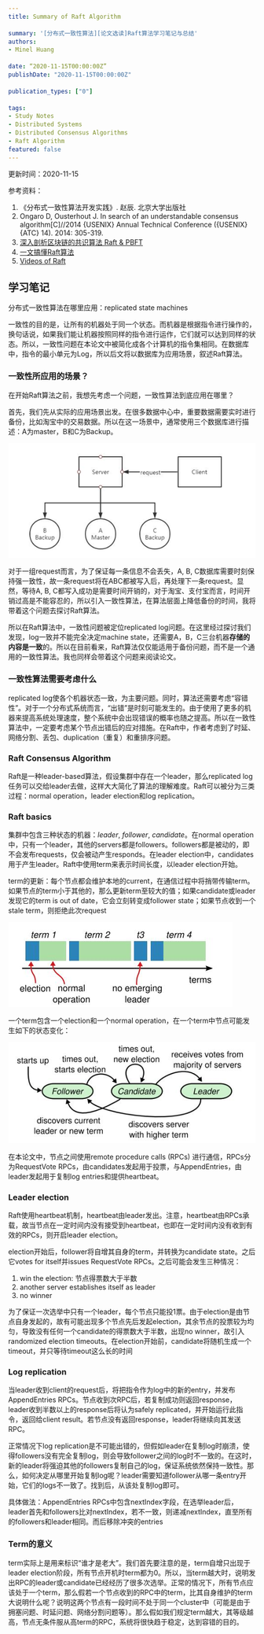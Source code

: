 ```yaml
---
title: Summary of Raft Algorithm

summary: '[分布式一致性算法][论文选读]Raft算法学习笔记与总结'
authors:
- Minel Huang

date: “2020-11-15T00:00:00Z”
publishDate: "2020-11-15T00:00:00Z"

publication_types: ["0"]

tags: 
- Study Notes
- Distributed Systems
- Distributed Consensus Algorithms
- Raft Algorithm
featured: false
---
```


更新时间：2020-11-15

参考资料：

1. 《分布式一致性算法开发实践》. 赵辰. 北京大学出版社
2.  Ongaro D, Ousterhout J. In search of an understandable consensus algorithm[C]//2014 {USENIX} Annual Technical Conference ({USENIX}{ATC} 14). 2014: 305-319.
3.  [深入剖析区块链的共识算法 Raft & PBFT](https://www.cnblogs.com/davidwang456/articles/9001331.html)
4.  [一文搞懂Raft算法](https://www.cnblogs.com/xybaby/p/10124083.html)
5.  [Videos of Raft](http://thesecretlivesofdata.com/raft/)

## **学习笔记**

分布式一致性算法在哪里应用：replicated state machines

一致性的目的是，让所有的机器处于同一个状态。而机器是根据指令进行操作的，换句话说，如果我们能让机器按照同样的指令进行运作，它们就可以达到同样的状态。所以，一致性问题在本论文中被简化成各个计算机的指令集相同。在数据库中，指令的最小单元为Log，所以后文将以数据库为应用场景，叙述Raft算法。

### 一致性所应用的场景？

在开始Raft算法之前，我想先考虑一个问题，一致性算法到底应用在哪里？

首先，我们先从实际的应用场景出发。在很多数据中心中，重要数据需要实时进行备份，比如淘宝中的交易数据。所以在这一场景中，通常使用三个数据库进行描述：A为master，B和C为Backup。

![](./01.jpg)

对于一组request而言，为了保证每一条信息不会丢失，A, B, C数据库需要时刻保持强一致性，故一条request将在ABC都被写入后，再处理下一条request。显然，等待A, B, C都写入成功是需要时间开销的，对于淘宝、支付宝而言，时间开销过高是不能容忍的，所以引入一致性算法，在算法层面上降低备份的时间，我将带着这个问题去探讨Raft算法。

所以在Raft算法中，一致性问题被定位replicated log问题。在这里经过探讨我们发现，log一致并不能完全决定machine state，还需要A，B，C三台机器**存储的内容是一致**的。所以在目前看来，Raft算法仅仅能适用于备份问题，而不是一个通用的一致性算法。我也同样会带着这个问题来阅读论文。

### 一致性算法需要考虑什么

replicated log使各个机器状态一致，为主要问题。同时，算法还需要考虑“容错性”。对于一个分布式系统而言，“出错”是时刻可能发生的。由于使用了更多的机器来提高系统处理速度，整个系统中会出现错误的概率也随之提高。所以在一致性算法中，一定要考虑某个节点出错后的应对措施。在Raft中，作者考虑到了时延、网络分割、丢包、duplication（重复）和重排序问题。

### Raft Consensus Algorithm

Raft是一种leader-based算法，假设集群中存在一个leader，那么replicated log任务可以交给leader去做，这样大大简化了算法的理解难度。Raft可以被分为三类过程：normal operation，leader election和log replication。

### Raft basics

集群中包含三种状态的机器：*leader*, *follower*, *candidate*。在normal operation中，只有一个leader，其他的servers都是followers。followers都是被动的，即不会发布requests，仅会被动产生responds。在leader election中，candidates用于产生leader。Raft中使用term来表示时间长度，以leader election开始。

term的更新：每个节点都会维护本地的current，在通信过程中将捎带传输term。如果节点的term小于其他的，那么更新term至较大的值；如果candidate或leader发现它的term is out of date，它会立刻转变成follower state；如果节点收到一个stale term，则拒绝此次request

![](./02.jpg)

一个term包含一个election和一个normal operation，在一个term中节点可能发生如下的状态变化：

![](./03.jpg)

在本论文中，节点之间使用remote procedure calls (RPCs) 进行通信，RPCs分为RequestVote RPCs，由candidates发起用于投票，与AppendEntries，由leader发起用于复制log entries和提供heartbeat。

### Leader election

Raft使用heartbeat机制，heartbeat由leader发出。注意，heartbeat由RPCs承载，故当节点在一定时间内没有接受到heartbeat，也即在一定时间内没有收到有效的RPCs，则开启leader election。

election开始后，follower将自增其自身的term，并转换为candidate state。之后它votes for itself并issues RequestVote RPCs。之后可能会发生三种情况：

1. win the election: 节点得票数大于半数
2. another server establishes itself as leader
3. no winner

为了保证一次选举中只有一个leader，每个节点只能投1票。由于election是由节点自身发起的，故有可能出现多个节点先后发起election，其余节点的投票较为均匀，导致没有任何一个candidate的得票数大于半数，出现no winner，故引入randomized election timeouts。在election开始前，candidate将随机生成一个timeout，并只等待timeout这么长的时间

### Log replication

当leader收到client的request后，将把指令作为log中的新的entry，并发布AppendEntries RPCs。节点收到次RPC后，若复制成功则返回response，leader收到半数以上的response后将认为safely replicated，并开始运行此指令，返回给client result。若节点没有返回response，leader将继续向其发送RPC。

正常情况下log replication是不可能出错的，但假如leader在复制log时崩溃，使得followers没有完全复制log，则会导致follower之间的log时不一致的。在这时，新的leader将强迫其他的followers复制自己的log，保证系统依然保持一致性。那么，如何决定从哪里开始复制log呢？leader需要知道follower从哪一条entry开始，它们的logs不一致了。找到后，从该处复制log即可。

具体做法：AppendEntries RPCs中包含nextIndex字段，在选举leader后，leader首先和followers比对nextIndex，若不一致，则递减nextIndex，直至所有的followers和leader相同。而后移除冲突的entries

### Term的意义

term实际上是用来标识“谁才是老大”。我们首先要注意的是，term自增只出现于leader election阶段，所有节点开机时term都为0。所以，当term越大时，说明发出RPC的leader或candidate已经经历了很多次选举。正常的情况下，所有节点应该处于一个term，那么假若一个节点收到的RPC中的term，比其自身维护的term大说明什么呢？说明这两个节点有一段时间不处于同一个cluster中（可能是由于拥塞问题、时延问题、网络分割问题等）。那么假如我们规定term越大，其等级越高，节点无条件服从高term的RPC，系统将很快趋于稳定，达到容错的目的。

